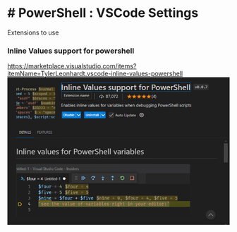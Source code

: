 # # PowerShell : VSCode Settings

Extensions to use 

### Inline Values support for powershell
https://marketplace.visualstudio.com/items?itemName=TylerLeonhardt.vscode-inline-values-powershell 
   ![alt text](image.png)